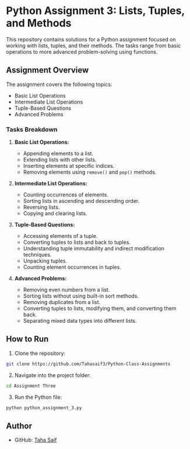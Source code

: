 # Python Assignment 3: Lists, Tuples, and Methods  

This repository contains solutions for a Python assignment focused on working with lists, tuples, and their methods. The tasks range from basic operations to more advanced problem-solving using functions.  

## Assignment Overview  

The assignment covers the following topics:  
- Basic List Operations  
- Intermediate List Operations  
- Tuple-Based Questions  
- Advanced Problems  

### Tasks Breakdown  

1. **Basic List Operations:**  
   - Appending elements to a list.  
   - Extending lists with other lists.  
   - Inserting elements at specific indices.  
   - Removing elements using `remove()` and `pop()` methods.  

2. **Intermediate List Operations:**  
   - Counting occurrences of elements.  
   - Sorting lists in ascending and descending order.  
   - Reversing lists.  
   - Copying and clearing lists.  

3. **Tuple-Based Questions:**  
   - Accessing elements of a tuple.  
   - Converting tuples to lists and back to tuples.  
   - Understanding tuple immutability and indirect modification techniques.  
   - Unpacking tuples.  
   - Counting element occurrences in tuples.  

4. **Advanced Problems:**  
   - Removing even numbers from a list.  
   - Sorting lists without using built-in sort methods.  
   - Removing duplicates from a list.  
   - Converting tuples to lists, modifying them, and converting them back.  
   - Separating mixed data types into different lists.  

## How to Run  

1. Clone the repository:  
```bash
git clone https://github.com/Tahasaif3/Python-Class-Assignments
```  

2. Navigate into the project folder:  
```bash
cd Assignment Three
```  

3. Run the Python file:  
```bash
python python_assignment_3.py
```  

## Author   
- GitHub: [Taha Saif](https://github.com/Tahasaif3)  
